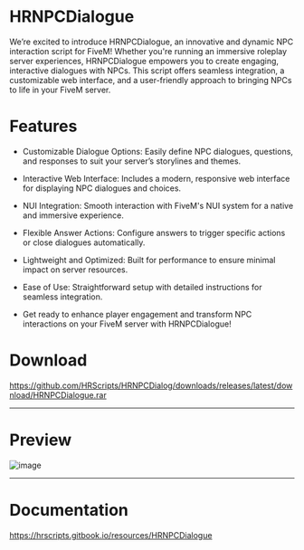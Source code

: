 # HRNPCDialogue
We’re excited to introduce HRNPCDialogue, an innovative and dynamic NPC interaction script for FiveM! Whether you're running an immersive roleplay server  experiences, HRNPCDialogue empowers you to create engaging, interactive dialogues with NPCs. This script offers seamless integration, a customizable web interface, and a user-friendly approach to bringing NPCs to life in your FiveM server.

# Features
- Customizable Dialogue Options: Easily define NPC dialogues, questions, and responses to suit your server’s storylines and themes.

- Interactive Web Interface: Includes a modern, responsive web interface for displaying NPC dialogues and choices.

- NUI Integration: Smooth interaction with FiveM's NUI system for a native and immersive experience.

- Flexible Answer Actions: Configure answers to trigger specific actions or close dialogues automatically.

- Lightweight and Optimized: Built for performance to ensure minimal impact on server resources.

- Ease of Use: Straightforward setup with detailed instructions for seamless integration.

- Get ready to enhance player engagement and transform NPC interactions on your FiveM server with HRNPCDialogue!

# Download
https://github.com/HRScripts/HRNPCDialog/downloads/releases/latest/download/HRNPCDialogue.rar

---

# Preview
![image](https://github.com/user-attachments/assets/edfa2944-8499-46f0-89d7-cf866c7e7a98)

---

# Documentation
https://hrscripts.gitbook.io/resources/HRNPCDialogue
